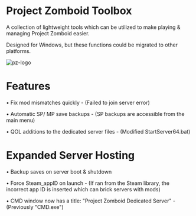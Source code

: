 # Project Zomboid Toolbox
A collection of lightweight tools which can be utilized to make playing & managing Project Zomboid easier.

Designed for Windows, but these functions could be migrated to other platforms.

![pz-logo](https://i.ibb.co/nzzbB4f/pztoolbox.png)

# Features
• Fix mod mismatches quickly - (Failed to join server error)

• Automatic SP/ MP save backups - (SP backups are accessible from the main menu)

• QOL additions to the dedicated server files - (Modified StartServer64.bat)

# Expanded Server Hosting
• Backup saves on server boot & shutdown

• Force Steam_appID on launch - (If ran from the Steam library, the incorrect app ID is inserted which can brick servers with mods)

• CMD window now has a title: "Project Zomboid Dedicated Server" - (Previously "CMD.exe")
